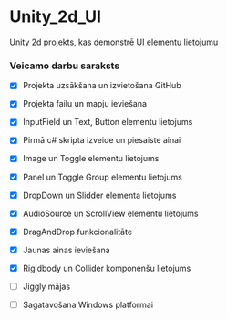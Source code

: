 # Unity_2d_UI
Unity 2d projekts, kas demonstrē UI elementu lietojumu
### Veicamo darbu saraksts
- [x] Projekta uzsākšana un izvietošana GitHub
- [x] Projekta failu un mapju ieviešana
- [x] InputField un Text, Button elementu lietojums
- [x] Pirmā c# skripta izveide un piesaiste ainai
- [x] Image un Toggle elementu lietojums
- [x] Panel un Toggle Group elementu lietojums
- [x] DropDown un Slidder elementa lietojums
- [x] AudioSource un ScrollView elementu lietojums
- [x] DragAndDrop funkcionalitāte
- [x] Jaunas ainas ieviešana
- [x] Rigidbody un Collider komponenšu lietojums
- [ ] Jiggly mājas
- [ ] Sagatavošana Windows platformai

